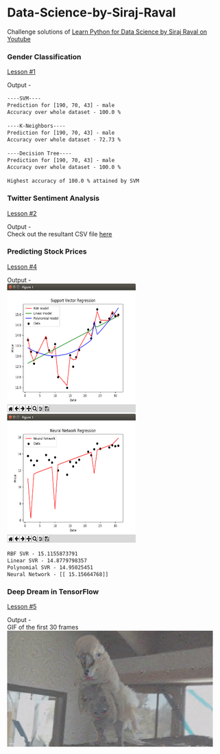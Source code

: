 # Data-Science-by-Siraj-Raval
Challenge solutions of [Learn Python for Data Science by Siraj Raval on Youtube](https://www.youtube.com/playlist?list=PL2-dafEMk2A6QKz1mrk1uIGfHkC1zZ6UU)

### Gender Classification
[Lesson #1](https://www.youtube.com/watch?v=T5pRlIbr6gg)

Output -
```
----SVM----
Prediction for [190, 70, 43] - male
Accuracy over whole dataset - 100.0 %

----K-Neighbors----
Prediction for [190, 70, 43] - male
Accuracy over whole dataset - 72.73 %

----Decision Tree----
Prediction for [190, 70, 43] - male
Accuracy over whole dataset - 100.0 %

Highest accuracy of 100.0 % attained by SVM
```

### Twitter Sentiment Analysis
[Lesson #2](https://www.youtube.com/watch?v=o_OZdbCzHUA)

Output -<br/>
Check out the resultant CSV file [here](output.csv)

### Predicting Stock Prices
[Lesson #4](https://www.youtube.com/watch?v=SSu00IRRraY)

Output -<br/>
<img src="svr.png" alt="Plot of support vector regression" width="300" height="300px"/><img src="nn.png" alt="Plot of neural network regression" width="300" height="300px"/>
```
RBF SVR - 15.1155873791
Linear SVR - 14.8779798357
Polynomial SVR - 14.95025451
Neural Network - [[ 15.15664768]]
```

### Deep Dream in TensorFlow
[Lesson #5](https://www.youtube.com/watch?v=MrBzgvUNr4w)

Output -<br/>
GIF of the first 30 frames<br/>
![](output.gif)
